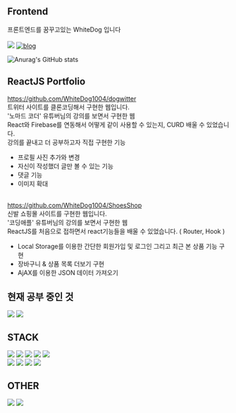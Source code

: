 ## Frontend

프론트엔드를 꿈꾸고있는 WhiteDog 입니다 </br></br>
<img src="https://img.shields.io/badge/whitedog.lee1004@gmail.com-EA4335?style=flat-square&logo=gmail&logoColor=white"/>
[![blog](https://img.shields.io/badge/Blog-03C75A?style=flat-square&logo=blogger&logoColor=white)](https://blog.naver.com/baek_dog)

![Anurag's GitHub stats](https://github-readme-stats.vercel.app/api?username=WhiteDog1004&show_icons=true&theme=radical)

## ReactJS Portfolio
https://github.com/WhiteDog1004/dogwitter </br>
트위터 사이트를 클론코딩해서 구현한 웹입니다.</br>
'노마드 코더' 유튜버님의 강의를 보면서 구현한 웹</br>
React와 Firebase를 연동해서 어떻게 같이 사용할 수 있는지, CURD 배울 수 있었습니다.</br>
강의를 끝내고 더 공부하고자 직접 구현한 기능</br>
- 프로필 사진 추가와 변경</br>
- 자신이 작성했더 글만 볼 수 있는 기능</br>
- 댓글 기능</br>
- 이미지 확대</br></br>

https://github.com/WhiteDog1004/ShoesShop </br>
신발 쇼핑몰 사이트를 구현한 웹입니다.</br>
'코딩애플' 유튜버님의 강의를 보면서 구현한 웹</br>
ReactJS를 처음으로 접하면서 react기능들을 배울 수 있었습니다. ( Router, Hook )
- Local Storage를 이용한 간단한 회원가입 및 로그인 그리고 최근 본 상품 기능 구현</br>
- 장바구니 & 상품 목록 더보기 구현</br>
- AjAX를 이용한 JSON 데이터 가져오기</br>

## 현재 공부 중인 것
<img src="https://img.shields.io/badge/NextJs-000000?style=flat-square&logo=Next.js&logoColor=white"/> <img src="https://img.shields.io/badge/TypeScript-3178C6?style=flat-square&logo=TypeScript&logoColor=white"/> 

## STACK

<img src="https://img.shields.io/badge/HTML5-E34F26?style=flat-square&logo=html5&logoColor=white"/> <img src="https://img.shields.io/badge/CSS-1572B6?style=flat-square&logo=css3&logoColor=white"/> 
<img src="https://img.shields.io/badge/Javascript-F7DF1E?style=flat-square&logo=javascript&logoColor=white"/> <img src="https://img.shields.io/badge/Jquery-0769AD?style=flat-square&logo=jquery&logoColor=white"/>
<img src="https://img.shields.io/badge/React-informational?style=flat-square&logo=react&logoColor=#F7DF1E"/> </br>
<img src="https://img.shields.io/badge/Firebase-informational?style=flat-square&logo=firebase&logoColor=yellow"/> <img src="https://img.shields.io/badge/Github-181717?style=flat-square&logo=github&logoColor=white"/> <img src="https://img.shields.io/badge/Bootstrap-7952B3?style=flat-square&logo=bootstrap&logoColor=white"/> <img src="https://img.shields.io/badge/Node.js-339933?style=flat-square&logo=node.js&logoColor=white"/>

## OTHER

<img src="https://img.shields.io/badge/Photoshop-31A8FF?style=flat-square&logo=adobephotoshop&logoColor=white"/> <img src="https://img.shields.io/badge/Illustrator-FF9A00?style=flat-square&logo=adobeillustrator&logoColor=white"/>

